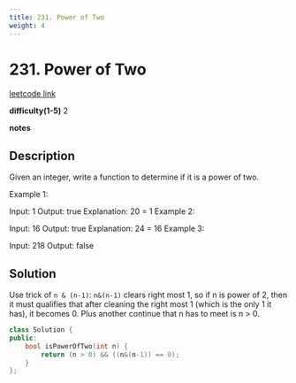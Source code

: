 ```yaml
---
title: 231. Power of Two
weight: 4
---
```

# 231. Power of Two
[leetcode link](https://leetcode.com/problems/power-of-two/)

**difficulty(1-5)** 
2

**notes**   


## Description
Given an integer, write a function to determine if it is a power of two.

Example 1:

Input: 1
Output: true 
Explanation: 20 = 1
Example 2:

Input: 16
Output: true
Explanation: 24 = 16
Example 3:

Input: 218
Output: false


## Solution

Use trick of `n & (n-1)`: `n&(n-1)` clears right most 1, so if n is power of 2,
then it must qualifies that after cleaning the right most 1 (which is the only 1
it has), it becomes 0.
Plus another continue that n has to meet is n > 0.

```c++
class Solution {
public:
    bool isPowerOfTwo(int n) {
        return (n > 0) && ((n&(n-1)) == 0);
    }
};
```



